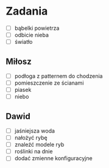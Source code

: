 # Zadania
- [ ] bąbelki powietrza
- [ ] odbicie nieba
- [ ] światło

## Miłosz
- [ ] podłoga z patternem do chodzenia
- [ ] pomieszczenie ze ścianami
- [ ] piasek
- [ ] niebo 

## Dawid
- [ ] jaśniejsza woda 
- [ ] nałożyć rybę
- [ ] znaleźć modele ryb
- [ ] roślinki na dnie
- [ ] dodać zmienne konfiguracyjne
